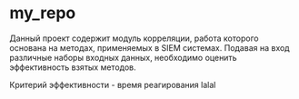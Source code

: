 # my_repo
 
 Данный проект содержит модуль корреляции, работа которого основана на методах, применяемых в SIEM системах. Подавая на вход различные наборы входных данных, необходимо оценить эффективность взятых методов. 
 
 
 Критерий эффективности - время реагирования
lalal

